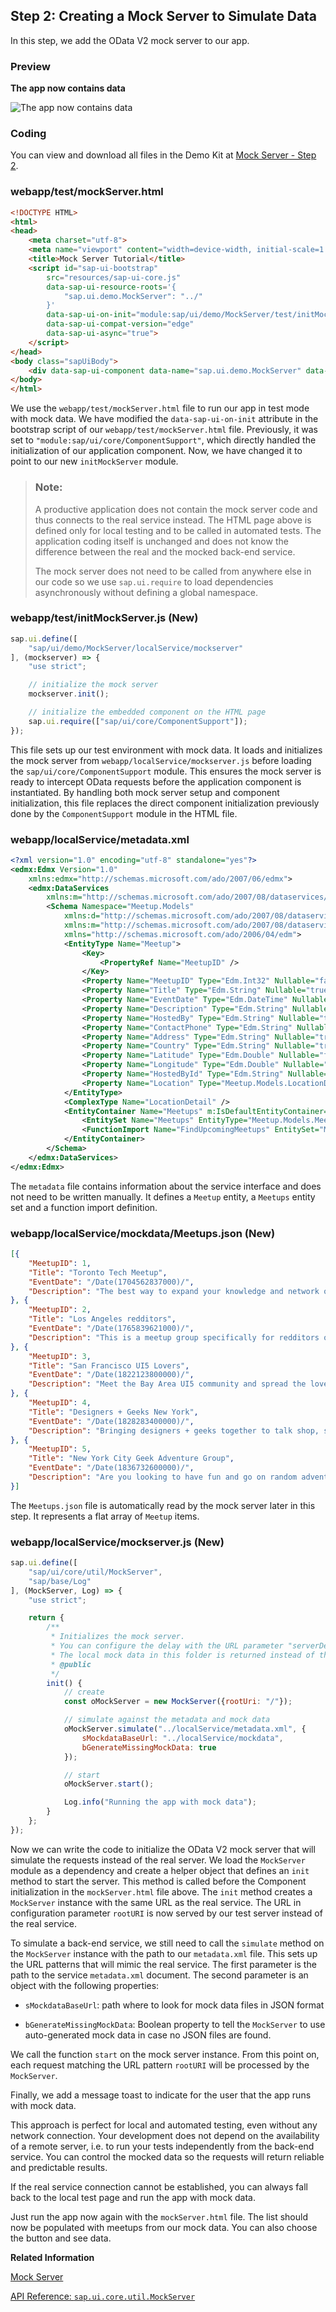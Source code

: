 <!-- loio50897decc9504b2a875fb41d89fd254a -->

## Step 2: Creating a Mock Server to Simulate Data

In this step, we add the OData V2 mock server to our app.



### Preview

  
  
**The app now contains data**

![](images/loio55edd9fa2cc24f398a9373d6d497d3e4_LowRes.png "The app now contains data")



### Coding

You can view and download all files in the Demo Kit at [Mock Server - Step 2](https://ui5.sap.com/#/entity/sap.ui.core.tutorial.mockserver/sample/sap.ui.core.tutorial.mockserver.02).



### webapp/test/mockServer.html

```html
<!DOCTYPE HTML>
<html>
<head>
    <meta charset="utf-8">
    <meta name="viewport" content="width=device-width, initial-scale=1.0">
    <title>Mock Server Tutorial</title>
    <script id="sap-ui-bootstrap"
        src="resources/sap-ui-core.js"
        data-sap-ui-resource-roots='{
            "sap.ui.demo.MockServer": "../"
        }'
        data-sap-ui-on-init="module:sap/ui/demo/MockServer/test/initMockServer"
        data-sap-ui-compat-version="edge"
        data-sap-ui-async="true">
    </script>
</head>
<body class="sapUiBody">
    <div data-sap-ui-component data-name="sap.ui.demo.MockServer" data-id="container" data-settings='{"id" : "MockServer"}'></div>
</body>
</html>

```

We use the `webapp/test/mockServer.html` file to run our app in test mode with mock data. We have modified the `data-sap-ui-on-init` attribute in the bootstrap script of our `webapp/test/mockServer.html` file. Previously, it was set to `"module:sap/ui/core/ComponentSupport"`, which directly handled the initialization of our application component. Now, we have changed it to point to our new `initMockServer` module.

> ### Note:  
> A productive application does not contain the mock server code and thus connects to the real service instead. The HTML page above is defined only for local testing and to be called in automated tests. The application coding itself is unchanged and does not know the difference between the real and the mocked back-end service.
> 
> The mock server does not need to be called from anywhere else in our code so we use `sap.ui.require` to load dependencies asynchronously without defining a global namespace.



<a name="loio50897decc9504b2a875fb41d89fd254a__section_e1t_y11_hhb"/>

### webapp/test/initMockServer.js \(New\)

```js
sap.ui.define([
    "sap/ui/demo/MockServer/localService/mockserver"
], (mockserver) => {
    "use strict";

    // initialize the mock server
    mockserver.init();

    // initialize the embedded component on the HTML page
    sap.ui.require(["sap/ui/core/ComponentSupport"]);
});
```

This file sets up our test environment with mock data. It loads and initializes the mock server from `webapp/localService/mockserver.js` before loading the `sap/ui/core/ComponentSupport` module. This ensures the mock server is ready to intercept OData requests before the application component is instantiated. By handling both mock server setup and component initialization, this file replaces the direct component initialization previously done by the `ComponentSupport` module in the HTML file.



### webapp/localService/metadata.xml

```xml
<?xml version="1.0" encoding="utf-8" standalone="yes"?>
<edmx:Edmx Version="1.0"
    xmlns:edmx="http://schemas.microsoft.com/ado/2007/06/edmx">
    <edmx:DataServices
        xmlns:m="http://schemas.microsoft.com/ado/2007/08/dataservices/metadata" m:DataServiceVersion="1.0">
        <Schema Namespace="Meetup.Models"
            xmlns:d="http://schemas.microsoft.com/ado/2007/08/dataservices"
            xmlns:m="http://schemas.microsoft.com/ado/2007/08/dataservices/metadata"
            xmlns="http://schemas.microsoft.com/ado/2006/04/edm">
            <EntityType Name="Meetup">
                <Key>
                    <PropertyRef Name="MeetupID" />
                </Key>
                <Property Name="MeetupID" Type="Edm.Int32" Nullable="false" />
                <Property Name="Title" Type="Edm.String" Nullable="true" />
                <Property Name="EventDate" Type="Edm.DateTime" Nullable="false" />
                <Property Name="Description" Type="Edm.String" Nullable="true" />
                <Property Name="HostedBy" Type="Edm.String" Nullable="true" />
                <Property Name="ContactPhone" Type="Edm.String" Nullable="true" />
                <Property Name="Address" Type="Edm.String" Nullable="true" />
                <Property Name="Country" Type="Edm.String" Nullable="true" />
                <Property Name="Latitude" Type="Edm.Double" Nullable="false" />
                <Property Name="Longitude" Type="Edm.Double" Nullable="false" />
                <Property Name="HostedById" Type="Edm.String" Nullable="true" />
                <Property Name="Location" Type="Meetup.Models.LocationDetail" Nullable="false" />
            </EntityType>
            <ComplexType Name="LocationDetail" />
            <EntityContainer Name="Meetups" m:IsDefaultEntityContainer="true">
                <EntitySet Name="Meetups" EntityType="Meetup.Models.Meetup" />
                <FunctionImport Name="FindUpcomingMeetups" EntitySet="Meetups" ReturnType="Collection(Meetup.Models.Meetup)" m:HttpMethod="GET" />
            </EntityContainer>
        </Schema>
    </edmx:DataServices>
</edmx:Edmx>
```

The `metadata` file contains information about the service interface and does not need to be written manually. It defines a `Meetup` entity, a `Meetups` entity set and a function import definition.



### webapp/localService/mockdata/Meetups.json \(New\)

```json
[{
    "MeetupID": 1,
    "Title": "Toronto Tech Meetup",
    "EventDate": "/Date(1704562837000)/",
    "Description": "The best way to expand your knowledge and network of the Toronto technology community"
}, {
    "MeetupID": 2,
    "Title": "Los Angeles redditors",
    "EventDate": "/Date(1765839621000)/",
    "Description": "This is a meetup group specifically for redditors of r/LosAngeles. If you don't know what that is, this isn't the meetup you're looking for"
}, {
    "MeetupID": 3,
    "Title": "San Francisco UI5 Lovers",
    "EventDate": "/Date(1822123800000)/",
    "Description": "Meet the Bay Area UI5 community and spread the love for UI5 technology"
}, {
    "MeetupID": 4,
    "Title": "Designers + Geeks New York",
    "EventDate": "/Date(1828283400000)/",
    "Description": "Bringing designers + geeks together to talk shop, startups, and do some knowledge sharing. All types of designers + geeks welcome"
}, {
    "MeetupID": 5,
    "Title": "New York City Geek Adventure Group",
    "EventDate": "/Date(1836732600000)/",
    "Description": "Are you looking to have fun and go on random adventures?"
}]

```

The `Meetups.json` file is automatically read by the mock server later in this step. It represents a flat array of `Meetup` items.



### webapp/localService/mockserver.js \(New\)

```js
sap.ui.define([
    "sap/ui/core/util/MockServer",
    "sap/base/Log"
], (MockServer, Log) => {
    "use strict";

    return {
        /**
         * Initializes the mock server.
         * You can configure the delay with the URL parameter "serverDelay".
         * The local mock data in this folder is returned instead of the real data for testing.
         * @public
         */
        init() {
            // create
            const oMockServer = new MockServer({rootUri: "/"});

            // simulate against the metadata and mock data
            oMockServer.simulate("../localService/metadata.xml", {
                sMockdataBaseUrl: "../localService/mockdata",
                bGenerateMissingMockData: true
            });

            // start
            oMockServer.start();

            Log.info("Running the app with mock data");
        }
    };
});
```

Now we can write the code to initialize the OData V2 mock server that will simulate the requests instead of the real server. We load the `MockServer` module as a dependency and create a helper object that defines an `init` method to start the server. This method is called before the Component initialization in the `mockServer.html` file above. The `init` method creates a `MockServer` instance with the same URL as the real service. The URL in configuration parameter `rootURI` is now served by our test server instead of the real service.

To simulate a back-end service, we still need to call the `simulate` method on the `MockServer` instance with the path to our `metadata.xml` file. This sets up the URL patterns that will mimic the real service. The first parameter is the path to the service `metadata.xml` document. The second parameter is an object with the following properties:

-   `sMockdataBaseUrl`: path where to look for mock data files in JSON format

-   `bGenerateMissingMockData`: Boolean property to tell the `MockServer` to use auto-generated mock data in case no JSON files are found.


We call the function `start` on the mock server instance. From this point on, each request matching the URL pattern `rootURI` will be processed by the `MockServer`.

Finally, we add a message toast to indicate for the user that the app runs with mock data.

This approach is perfect for local and automated testing, even without any network connection. Your development does not depend on the availability of a remote server, i.e. to run your tests independently from the back-end service. You can control the mocked data so the requests will return reliable and predictable results.

If the real service connection cannot be established, you can always fall back to the local test page and run the app with mock data.

Just run the app now again with the `mockServer.html` file. The list should now be populated with meetups from our mock data. You can also choose the button and see data.

**Related Information**  


[Mock Server](../04_Essentials/mock-server-69d3cbd.md "A mock server mimics one or more back-end services. It is used to simplify integration testing and to decouple UI development from service development. By using a mock server you can develop and test the UI even if the service in the back end is incomplete or unstable.")

[API Reference: `sap.ui.core.util.MockServer`](https://ui5.sap.com/#/api/sap.ui.core.util.MockServer)

